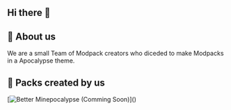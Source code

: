 ## Hi there 👋

## 🚀 About us
We are a small Team of Modpack creators who diceded to make Modpacks in a Apocalypse theme.


## 🔗 Packs created by us
[![Better Minepocalypse (Comming Soon)]([https://img.shields.io/badge/my_portfolio-000?style=for-the-badge&logo=ko-fi&logoColor=white](https://imgs.search.brave.com/kBSPdHI6ilM5tt3T93Nl3ETbFlo8hh5DNHkIB3EnZac/rs:fit:860:0:0:0/g:ce/aHR0cHM6Ly9zdHls/ZXMucmVkZGl0bWVk/aWEuY29tL3Q1XzNl/cnJtL3N0eWxlcy9j/b21tdW5pdHlJY29u/X3kxYTRnYnV2NWZl/YTEucG5n))]()



